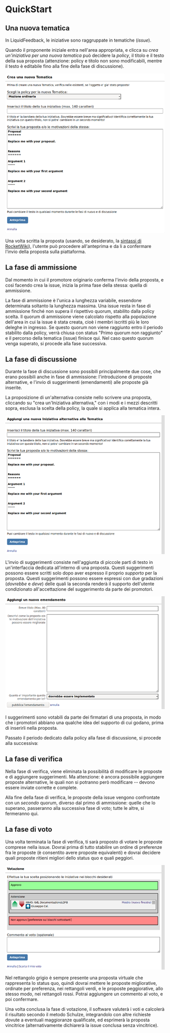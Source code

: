 ---
---

# QuickStart

## Una nuova tematica

In LiquidFeedback, le iniziative sono raggruppate in tematiche (*issue*).

Quando il proponente iniziale entra nell'area appropriata, e clicca su *crea un'iniziativa per una nuova tematica* può decidere la *policy*, il titolo e il testo della sua proposta (attenzione: policy e titolo non sono modificabili, mentre il testo è editabile fino alla fine della fase di discussione).

![L'interfaccia di creazione per una nuova issue](./static/nuova_tematica.png)

Una volta scritta la proposta (usando, se desiderato, la [sintassi di RocketWiki](https://www.public-software-group.org/rocketwiki)), l'utente può procedere all'anteprima e da li a confermare l'invio della proposta sulla piattaforma.

## La fase di ammissione

Dal momento in cui il promotore originario conferma l'invio della proposta, e così facendo crea la issue, inizia la prima fase della stessa: quella di ammissione. 

La fase di ammissione è l'unica a lunghezza variabile, essendone determinata soltanto la lunghezza massima. Una issue resta in fase di ammissione finché non supera il rispettivo quorum, stabilito dalla policy scelta. Il quorum di ammissione viene calcolato rispetto alla popolazione dell'area in cui la issue è stata creata, cioè i membri iscritti più le loro deleghe in ingresso. Se questo quorum non viene raggiunto entro il periodo stabilito dalla policy, verrà chiusa con status "Primo quorum non raggiunto" e il percorso della tematica (issue) finisce qui. Nel caso questo quorum venga superato, si procede alla fase successiva.

## La fase di discussione

Durante la fase di discussione sono possibili principalmente due cose, che erano possibili anche in fase di ammissione: l'introduzione di proposte alternative, e l'invio di suggerimenti (emendamenti) alle proposte già inserite.

La proposizione di un'alternativa consiste nello scrivere una proposta, cliccando su "crea un'Iniziativa alternativa," con i modi e i mezzi descritti sopra, esclusa la scelta della policy, la quale si applica alla tematica intera.

![L'interfaccia per l'inserimento di una proposta alternativa](./static/nuova_alternativa.png)

L'invio di suggerimenti consiste nell'aggiunta di piccole parti di testo in un'interfaccia dedicata all'interno di una proposta. Questi suggerimenti possono essere scritti solo dopo aver espresso il proprio *supporto* per la proposta. Questi suggerimenti possono essere espressi con due gradazioni (*dovrebbe* e *deve*) delle quali la seconda renderà il supporto dell'utente condizionato all'accettazione del suggerimento da parte dei promotori.

![L'interfaccia per l'inserimento di suggerimenti](./static/nuovo_suggerimento.png)

I suggerimenti sono votabili da parte dei firmatari di una proposta, in modo che i promotori abbiano una qualche idea del supporto di cui godano, prima di inserirli nella proposta.

Passato il periodo dedicato dalla policy alla fase di discussione, si procede alla successiva:

## La fase di verifica

Nella fase di verifica, viene eliminata la possibilità di modificare le proposte e di aggiungere suggerimenti. Ma attenzione: è ancora possibile aggiungere proposte alternative, le quali non si potranno però modificare -- devono essere inviate corrette e complete.

Alla fine della fase di verifica, le proposte della issue vengono confrontate con un *secondo* quorum, diverso dal primo di ammissione: quelle che lo superano, passeranno alla successiva fase di voto; tutte le altre, si fermeranno qui.

## La fase di voto

Una volta terminata la fase di verifica, ti sarà proposto di votare le proposte comprese nella issue. Dovrai prima di tutto stabilire un ordine di preferenze fra le proposte (è consentito avere proposte equivalenti) e dovrai decidere quali proposte ritieni migliori dello status quo e quali peggiori.

![La scheda elettorale](./static/votazione.png)

Nel rettangolo grigio è sempre presente una proposta virtuale che rappresenta lo status quo, quindi dovrai mettere le proposte migliorative, ordinate per preferenza, nei rettangoli verdi, e le proposte peggiorative, allo stesso modo, nei rettangoli rossi. Potrai aggiungere un commento al voto, e poi confermare.

Una volta conclusa la fase di votazione, il software valuterà i voti e calcolerà il risultato secondo il metodo Schulze, integrandolo con altre richieste dovute a eventuali maggioranze qualificate, ed esprimerà la proposta vincitrice (alternativamente dichiarerà la issue conclusa senza vincitrice).

